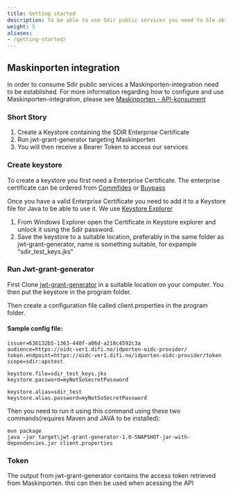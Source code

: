 ```yaml
---
title: Getting started
description: To be able to use Sdir public services you need to ble able to authenticate to Sdir and have the necessary permissions. 
weight: 5
aliases:
- /getting-started/
---
```


## Maskinporten integration 

In order to consume Sdir public services a Maskinporten-integration need to be established. For more information regarding how to configure and use Maskinporten-integration, please see [Maskinporten - API-konsument](https://difi.github.io/felleslosninger/maskinporten_guide_apikonsument.html)

### Short Story
1. Create a Keystore containing the SDIR Enterprise Certificate
2. Run jwt-grant-generator targeting Maskinporten
3. You will then receive a Bearer Token to access our services

### Create keystore
To create a keystore you first need a Enterprise Certificate. The enterprise certificate can be ordered from [Commfides](https://www.commfides.com/commfides-virksomhetssertifikat/) or [Buypass](https://www.buypass.no/produkter/virksomhetssertifikat-esegl)

Once you have a valid Enterprise Certificate you need to add it to a Keystore file for Java to be able to use it. We use [Keystore Explorer](https://keystore-explorer.org/)

1. From Windows Explorer open the Certificate in Keystore explorer and unlock it using the Sdir password.
2. Save the keystore to a suitable location, preferably in the same folder as jwt-grant-generator, name is something suitable, for expample "sdir_test_keys.jks"

### Run Jwt-grant-generator
First Clone [jwt-grant-generator](https://github.com/difi/jwt-grant-generator) in a suitable location on your computer. You then put the keystore in the program folder.

Then create a configuration file called client.properties in the program folder. 

#### Sample config file:

```
issuer=636132b5-1363-440f-a06d-a218c4592c3a
audience=https://oidc-ver1.difi.no/idporten-oidc-provider/
token.endpoint=https://oidc-ver1.difi.no/idporten-oidc-provider/token
scope=sdir:apstest

keystore.file=sdir_test_keys.jks
keystore.password=myNotSoSecretPassword 

keystore.alias=sdir_test
keystore.alias.password=myNotSoSecretPassword
```

Then you need to run it using this command using these two commands(requires Maven and JAVA to be installed):
```
mvn package
java -jar target\jwt-grant-generator-1.0-SNAPSHOT-jar-with-dependencies.jar client.properties
```

### Token

The output from jwt-grant-generator contains the access token retrieved from Maskinporten. thsi can then be used when acessing the API
